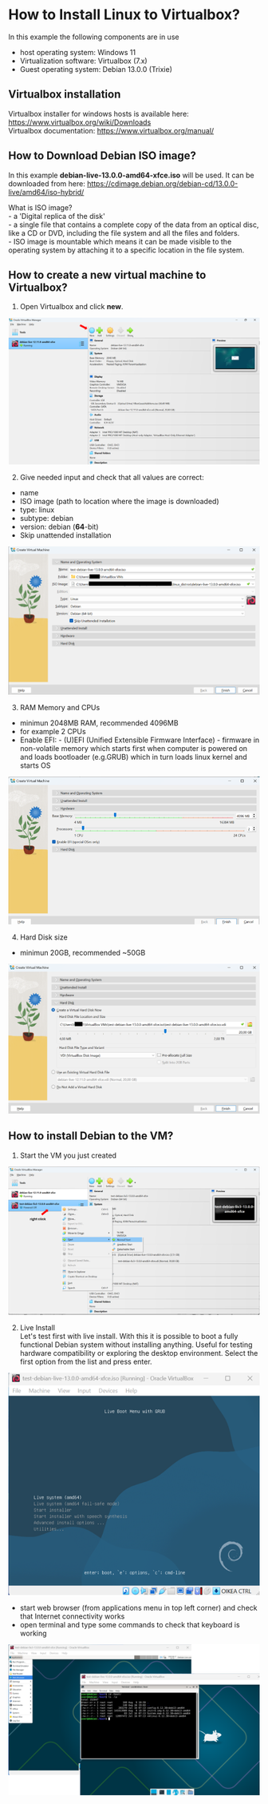# How to Install Linux to Virtualbox?
In this example the following components are in use
- host operating system: Windows 11
- Virtualization software: Virtualbox (7.x)
- Guest operating system: Debian 13.0.0 (Trixie)

## Virtualbox installation
Virtualbox installer for windows hosts is available here: https://www.virtualbox.org/wiki/Downloads    
Virtualbox documentation: https://www.virtualbox.org/manual/    

## How to Download Debian ISO image?
In this example __debian-live-13.0.0-amd64-xfce.iso__ will be used. It can be downloaded from here: https://cdimage.debian.org/debian-cd/13.0.0-live/amd64/iso-hybrid/   

What is ISO image?   
     - a 'Digital replica of the disk'  
	 - a single file that contains a complete copy of the data from an optical disc, like a CD or DVD, including the file           system and all the files and folders.  
     - ISO image is mountable which means it can be made visible to the operating system by attaching it to a specific              location in the file system.  



## How to create a new virtual machine to Virtualbox?

1) Open Virtualbox and click __new__.

![](./pictures/1_picture.png)  

2) Give needed input and check that all values are correct:
  - name
  - ISO image (path to location where the image is downloaded)
  - type: linux
  - subtype: debian
  - version: debian (__64__-bit)
  - Skip unattended installation

![](./pictures/2_picture.png) 
 
3) RAM Memory and CPUs
- minimun 2048MB RAM, recommended 4096MB
- for example 2 CPUs
- Enable EFI:
       - (U)EFI (Unified Extensible Firmware Interface)
       - firmware in non-volatile memory which starts first when computer is powered on and loads bootloader (e.g.GRUB) which in turn loads linux kernel and starts OS

![](./pictures/3_Picture.png) 
  
4) Hard Disk size
- minimun 20GB, recommended ~50GB

![](./pictures/4_picture.png) 

## How to install Debian to the VM?

1) Start the VM you just created

![](./pictures/5_picture.png) 

2) Live Install  
Let's test first with live install. With this it is possible to boot a fully functional Debian system without installing anything.
Useful for testing hardware compatibility or exploring the desktop environment. Select the first option from the list and press enter.

![](./pictures/6_picture.png) 

- start web browser (from applications menu in top left corner) and check that Internet connectivity works
- open terminal and type some commands to check that keyboard is working

![](./pictures/7_picture.png) 

